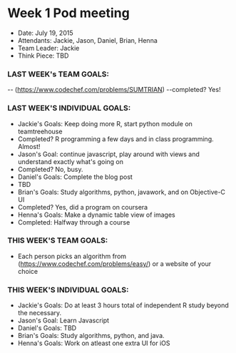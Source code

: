 # Week 1 Pod meeting

* Date: July 19, 2015
* Attendants: Jackie, Jason, Daniel, Brian, Henna
* Team Leader: Jackie
* Think Piece: TBD

### LAST WEEK's TEAM GOALS: 
-- (https://www.codechef.com/problems/SUMTRIAN)
--completed? Yes! 

### LAST WEEK'S INDIVIDUAL GOALS:
* Jackie's Goals: Keep doing more R, start python module on teamtreehouse
* Completed? R programming a few days and in class programming. Almost!
* Jason's Goal: continue javascript, play around with views and understand exactly what's going on
* Completed? No, busy.
* Daniel's Goals: Complete the blog post
* TBD
* Brian's Goals: Study algorithms, python, javawork, and on Objective-C UI
* Completed? Yes, did a program on coursera
* Henna's Goals: Make a dynamic table view of images
* Completed: Halfway through a course

### THIS WEEK'S TEAM GOALS:
- Each person picks an algorithm from (https://www.codechef.com/problems/easy/) or a website of your choice

### THIS WEEK'S INDIVIDUAL GOALS:
* Jackie's Goals: Do at least 3 hours total of independent R study beyond the necessary.
* Jason's Goal: Learn Javascript
* Daniel's Goals: TBD
* Brian's Goals: Study algorithms, python, and java.
* Henna's Goals: Work on atleast one extra UI for iOS
